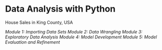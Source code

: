 # Data Analysis with Python
House Sales in King County, USA

_Module 1: Importing Data Sets_
_Module 2: Data Wrangling_
_Module 3: Exploratory Data Analysis_
_Module 4: Model Development_
_Module 5: Model Evaluation and Refinement_
